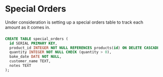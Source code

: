 # Special Orders
Under consideration is setting up a special orders table to track each amount as it comes in. 

###
```sql
CREATE TABLE special_orders (
  id SERIAL PRIMARY KEY,
  product_id INTEGER NOT NULL REFERENCES products(id) ON DELETE CASCADE,
  quantity INTEGER NOT NULL CHECK (quantity > 0),
  bake_date DATE NOT NULL,
  customer_name TEXT,
  notes TEXT
);
```
